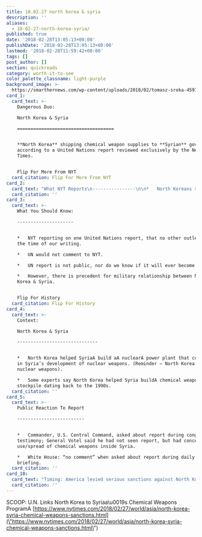 ```yaml
---
title: 18.02.27 north korea & syria
description: ''
aliases:
  - 18-02-27-north-korea-syria/
published: true
date: '2018-02-28T13:05:13+00:00'
publishDate: '2018-02-28T13:05:13+00:00'
lastmod: '2018-02-28T11:59:42+00:00'
tags: []
post_author: []
section: quickreads
category: worth-it-to-see
color_palette_classname: light-purple
background_image: >-
  https://smarthernews.com/wp-content/uploads/2018/02/tomasz-sroka-459752-unsplash-360x360.jpg
card_1:
  card_text: >-
    Dangerous Duo:  

    North Korea & Syria

    ====================================


    **North Korea** shipping chemical weapon supplies to **Syrian** government,
    according to a United Nations report reviewed exclusively by the New York
    Times.


    Flip For More From NYT
  card_citation: Flip For More From NYT
card_2:
  card_text: "What NYT Reports\n----------------\n\n*   North Koreans spotted at chemical weapons facilities inside Syria.\n*   Supplies include valves, acid resistant tile, & thermometers.\n*   Syria’s a\x1Cpaymenta\x1D for chemical weapons supplies could help fund North Koreaa\x19s nuclear program.\n*   Dozens of black market shipments: 2012-2017"
  card_citation: ''
card_3:
  card_text: >-
    What You Should Know:

    ---------------------


    *   NYT reporting on one United Nations report, that no other outlet has at
    the time of our writing.

    *   UN would not comment to NYT.

    *   UN report is not public, nor do we know if it will ever become public.

    *   However, there is precedent for military relationship between North
    Korea & Syria.


    Flip For History
  card_citation: Flip For History
card_4:
  card_text: >-
    Context:  

    North Korea & Syria

    ------------------------------


    *   North Korea helped SyriaA build aA nuclearA power plant that could aid
    in Syria’s development of nuclear weapons. (Reminder – North Korea has
    nuclear weapons).

    *   Some experts say North Korea helped Syria buildA chemical weapon
    stockpile dating back to the 1990s.
  card_citation: ''
card_5:
  card_text: >-
    Public Reaction To Report

    -------------------------


    *   Commander, U.S. Central Command, asked about report during congressional
    testimony; General Votel said he had not seen report, but had concerns about
    use/spread of chemical weapons inside Syria.

    *   White House: “no comment” when asked about report during daily press
    briefing.
  card_citation: ''
card_10:
  card_text: "Timing: America levied serious sanctions against North Korea shipping companies last Friday. Also reminder: President Assad agreed to a\x1Cdestroya\x1D his chemical weapons back in 2014. Use of chemical weapons illegal & sanctioned by UN.\n\n[view sources](https://smarthernews.com/18-02-27-north-korea-syria/)"
  card_citation: ''
---
```

SCOOP: U.N. Links North Korea to Syriaa\\u0019s Chemical Weapons ProgramA [https://www.nytimes.com/2018/02/27/world/asia/north-korea-syria-chemical-weapons-sanctions.html](\"https://www.nytimes.com/2018/02/27/world/asia/north-korea-syria-chemical-weapons-sanctions.html\")